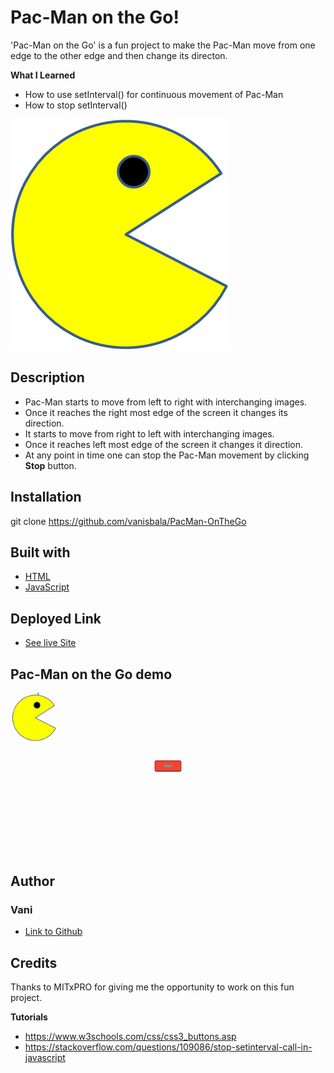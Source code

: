 # Pac-Man on the Go!
'Pac-Man on the Go' is a fun project to make the Pac-Man move from one edge to the other edge and then change its directon.

**What I Learned**
- How to use setInterval() for continuous movement of Pac-Man
- How to stop setInterval()

![Pac-Man Image](./images/PacMan1.png)

## Description
- Pac-Man starts to move from left to right with interchanging images.
- Once it reaches the right most edge of the screen it changes its direction.
- It starts to move from right to left with interchanging images.
- Once it reaches left most edge of the screen it changes it direction.
- At any point in time one can stop the Pac-Man movement by clicking **Stop** button.

## Installation
git clone https://github.com/vanisbala/PacMan-OnTheGo

## Built with
- [HTML](https://developer.mozilla.org/en-US/docs/Web/HTML)
- [JavaScript](https://developer.mozilla.org/en-US/docs/Web/Javascript)

## Deployed Link
- [See live Site](https://vanisbala.github.io/PacMan-OnTheGo/)

## Pac-Man on the Go demo
![Pac-Man Demo](./images/PacMan.gif)

## Author
### Vani 
- [Link to Github](https://github.com/vanisbala)

## Credits
Thanks to MITxPRO for giving me the opportunity to work on this fun project.

**Tutorials**
- https://www.w3schools.com/css/css3_buttons.asp
- https://stackoverflow.com/questions/109086/stop-setinterval-call-in-javascript
